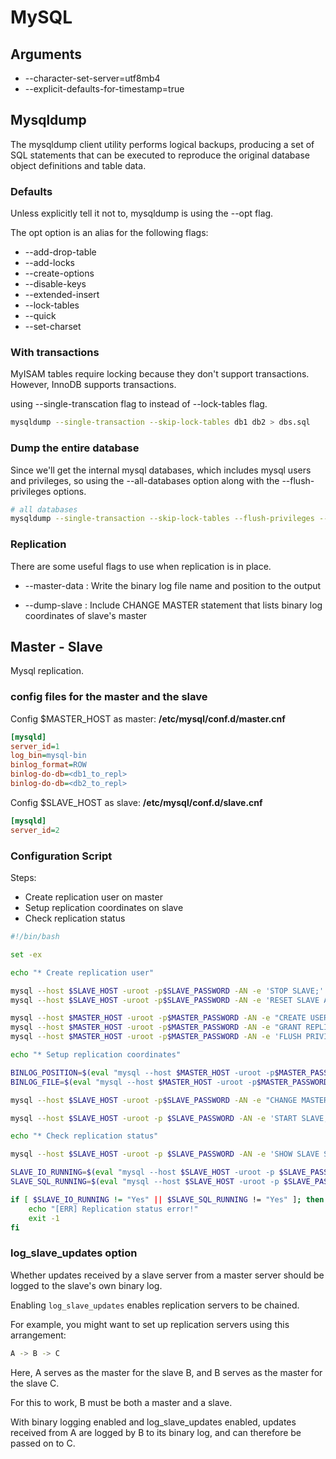 # MySQL

## Arguments

- --character-set-server=utf8mb4
- --explicit-defaults-for-timestamp=true

## Mysqldump

The mysqldump client utility performs logical backups,
producing a set of SQL statements that can be executed to reproduce
the original database object definitions and table data.

### Defaults

Unless explicitly tell it not to, mysqldump is using the --opt flag.

The opt option is an alias for the following flags:

- --add-drop-table
- --add-locks
- --create-options
- --disable-keys
- --extended-insert
- --lock-tables
- --quick
- --set-charset
  
### With transactions

MyISAM tables require locking because they don't support transactions.
However, InnoDB supports transactions.

using --single-transcation flag to instead of --lock-tables flag.

```bash
mysqldump --single-transaction --skip-lock-tables db1 db2 > dbs.sql
```

### Dump the entire database

Since we'll get the internal mysql databases, which includes mysql users and privileges,
so using the --all-databases option along with the --flush-privileges options.

```bash
# all databases
mysqldump --single-transaction --skip-lock-tables --flush-privileges --all-databases > dbs.sql
```

### Replication

There are some useful flags to use when replication is in place.

- --master-data
: Write the binary log file name and position to the output

- --dump-slave
: Include CHANGE MASTER statement that lists binary log coordinates of slave's master
  
## Master - Slave

Mysql replication.

### config files for the master and the slave

Config $MASTER_HOST as master: **/etc/mysql/conf.d/master.cnf**

```ini
[mysqld]
server_id=1
log_bin=mysql-bin
binlog_format=ROW
binlog-do-db=<db1_to_repl>
binlog-do-db=<db2_to_repl>
```

Config $SLAVE_HOST as slave: **/etc/mysql/conf.d/slave.cnf**

```ini
[mysqld]
server_id=2
```

### Configuration Script

Steps:

- Create replication user on master
- Setup replication coordinates on slave
- Check replication status

```bash
#!/bin/bash

set -ex

echo "* Create replication user"

mysql --host $SLAVE_HOST -uroot -p$SLAVE_PASSWORD -AN -e 'STOP SLAVE;'
mysql --host $SLAVE_HOST -uroot -p$SLAVE_PASSWORD -AN -e 'RESET SLAVE ALL;'

mysql --host $MASTER_HOST -uroot -p$MASTER_PASSWORD -AN -e "CREATE USER '$REPLICATION_USER'@'%';"
mysql --host $MASTER_HOST -uroot -p$MASTER_PASSWORD -AN -e "GRANT REPLICATION SLAVE ON *.* to '$REPLICATION_USER'@'%' IDENTIFIED BY '$REPLICATION_PASSWORD';"
mysql --host $MASTER_HOST -uroot -p$MASTER_PASSWORD -AN -e 'FLUSH PRIVILEGES;'

echo "* Setup replication coordinates"

BINLOG_POSITION=$(eval "mysql --host $MASTER_HOST -uroot -p$MASTER_PASSWORD -AN -e 'show master status \G' | grep Position | sed -n -e 's/^.*: //p'")
BINLOG_FILE=$(eval "mysql --host $MASTER_HOST -uroot -p$MASTER_PASSWORD -AN -e 'show master status \G' | grep File | sed -n -e 's/^.*: //p'")

mysql --host $SLAVE_HOST -uroot -p$SLAVE_PASSWORD -AN -e "CHANGE MASTER TO master_host='$MASTER_HOST', master_port=3306, master_user='$REPLICATION_USER', master_password='$REPLICATION_PASSWORD', master_log_file='$BINLOG_FILE', master_log_pos=$BINLOG_POSITION;"

mysql --host $SLAVE_HOST -uroot -p $SLAVE_PASSWORD -AN -e 'START SLAVE;'

echo "* Check replication status"

mysql --host $SLAVE_HOST -uroot -p $SLAVE_PASSWORD -AN -e 'SHOW SLAVE STATUS \G'

SLAVE_IO_RUNNING=$(eval "mysql --host $SLAVE_HOST -uroot -p $SLAVE_PASSWORD -AN -e 'SHOW SLAVE STATUS \G' | grep Slave_IO_Running | sed -n -e 's/^.*: //p'")
SLAVE_SQL_RUNNING=$(eval "mysql --host $SLAVE_HOST -uroot -p $SLAVE_PASSWORD -AN -e 'SHOW SLAVE STATUS \G' | grep Slave_SQL_Running | sed -n -e 's/^.*: //p'")

if [ $SLAVE_IO_RUNNING != "Yes" || $SLAVE_SQL_RUNNING != "Yes" ]; then
    echo "[ERR] Replication status error!"
    exit -1
fi
```

### log_slave_updates option

Whether updates received by a slave server from a master server should be logged to the slave's own binary log.

Enabling `log_slave_updates` enables replication servers to be chained.

For example, you might want to set up replication servers using this arrangement:

```bash
A -> B -> C
```

Here, A serves as the master for the slave B, and B serves as the master for the slave C.

For this to work, B must be both a master and a slave.

With binary logging enabled and log_slave_updates enabled,
updates received from A are logged by B to its binary log, and can therefore be passed on to C.
